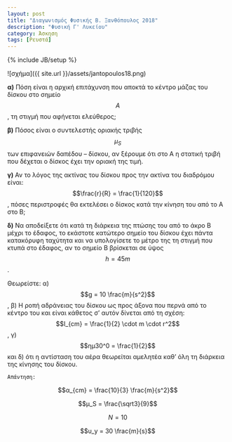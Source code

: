 ```yaml
---
layout: post
title: "Διαγωνισμός Φυσικής Β. Ξανθόπουλος 2018"
description: "Φυσική Γ' Λυκείου"
category: Άσκηση
tags: [Ρευστά]
---
```

{% include JB/setup %}


![σχήμα]({{ site.url }}/assets/jantopoulos18.png) 





**α)** Πόση είναι η αρχική επιτάχυνση που αποκτά το κέντρο μάζας του δίσκου στο σημείο $$Α$$, τη στιγμή που αφήνεται ελεύθερος;


**β)** Πόσος είναι ο συντελεστής οριακής τριβής $$μ_S$$ των επιφανειών δαπέδου – δίσκου, αν ξέρουμε ότι στο Α η στατική τριβή που δέχεται ο δίσκος έχει την οριακή της τιμή.


**γ)** Αν το λόγος της ακτίνας του δίσκου προς την ακτίνα του διαδρόμου είναι: $$\frac{r}{R} = \frac{1}{120}$$, πόσες περιστροφές θα εκτελέσει ο δίσκος κατά την κίνηση του από το Α στο Β;


**δ)** Να αποδείξετε ότι κατά τη διάρκεια της πτώσης του από το άκρο Β μέχρι το έδαφος, το εκάστοτε κατώτερο σημείο του δίσκου έχει πάντα κατακόρυφη ταχύτητα και να υπολογίσετε το μέτρο της τη στιγμή που κτυπά στο έδαφος, αν το σημείο Β βρίσκεται σε ύψος $$h = 45m$$. 


Θεωρείστε: α) $$g = 10 \frac{m}{s^2}$$, β) Η ροπή αδράνειας του δίσκου ως προς άξονα που περνά από το κέντρο του και είναι κάθετος σ’ αυτόν δίνεται από τη σχέση: $$Ι_{cm} = \frac{1}{2} \cdot m \cdot r^2$$, γ) $$ημ30^0 = \frac{1}{2}$$ και δ) ότι η αντίσταση του αέρα θεωρείται αμελητέα καθ’ όλη τη διάρκεια της κίνησης του δίσκου.


`Απάντηση:`

$$α_{cm} = \frac{10}{3} \frac{m}{s^2}$$

$$μ_S = \frac{\sqrt3}{9}$$

$$N = 10$$

$$υ_y = 30 \frac{m}{s}$$